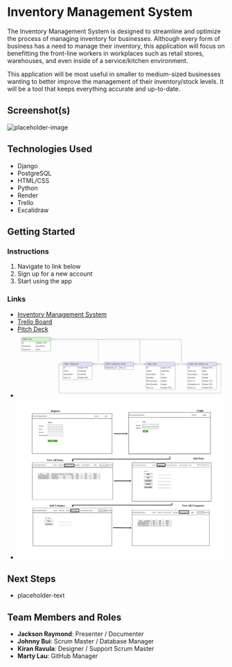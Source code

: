 # Inventory Management System

The Inventory Management System is designed to streamline and optimize the process of managing inventory for businesses. Although every form of business has a need to manage their inventory, this application will focus on benefitting the front-line workers in workplaces such as retail stores, warehouses, and even inside of a service/kitchen environment.

This application will be most useful in smaller to medium-sized businesses wanting to better improve the management of their inventory/stock levels. It will be a tool that keeps everything accurate and up-to-date.

## Screenshot(s)

![placeholder-image](path-to-image)

## Technologies Used

- Django
- PostgreSQL
- HTML/CSS
- Python
- Render
- Trello
- Excalidraw

## Getting Started

### Instructions

1. Navigate to link below
2. Sign up for a new account
3. Start using the app

### Links

- [Inventory Management System](placeholder-link)
- [Trello Board](https://trello.com/b/IqYfTffg/inventory-management-system)
- [Pitch Deck](placeholder-link)
- ![ERD](/main_app/images/ERD.png)
- ![Wireframe](/main_app/images/Wireframe.png)

## Next Steps

- placeholder-text

## Team Members and Roles

- **Jackson Raymond**: Presenter / Documenter
- **Johnny Bui**: Scrum Master / Database Manager
- **Kiran Ravula**: Designer / Support Scrum Master
- **Marty Lau**: GitHub Manager
